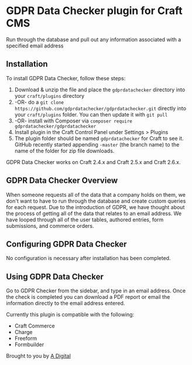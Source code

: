 # GDPR Data Checker plugin for Craft CMS

Run through the database and pull out any information associated with a specified email address

## Installation

To install GDPR Data Checker, follow these steps:

1. Download & unzip the file and place the `gdprdatachecker` directory into your `craft/plugins` directory
2.  -OR- do a `git clone https://github.com/gdprdatachecker/gdprdatachecker.git` directly into your `craft/plugins` folder.  You can then update it with `git pull`
3.  -OR- install with Composer via `composer require gdprdatachecker/gdprdatachecker`
4. Install plugin in the Craft Control Panel under Settings > Plugins
5. The plugin folder should be named `gdprdatachecker` for Craft to see it.  GitHub recently started appending `-master` (the branch name) to the name of the folder for zip file downloads.

GDPR Data Checker works on Craft 2.4.x and Craft 2.5.x and Craft 2.6.x.

## GDPR Data Checker Overview

When someone requests all of the data that a company holds on them, we don't want to have to run through the database and create custom queries for each request. Due to the introduction of GDPR, we have thought about the process of getting all of the data that relates to an email address. We have looped through all of the user tables, authored entries, form submissions, and commerce orders.

## Configuring GDPR Data Checker

No configuration is necessary after installation has been completed.

## Using GDPR Data Checker

Go to GDPR Checker from the sidebar, and type in an email address. Once the check is completed you can download a PDF report or email the information directly to the email address entered.

Currently this plugin is compatible with the following:

+ Craft Commerce
+ Charge
+ Freeform
+ Formbuilder

Brought to you by [A Digital](https://adigital.agency)
